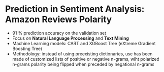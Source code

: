 # Prediction in Sentiment Analysis: Amazon Reviews Polarity
* 91 % prediction accuracy on the validation set
* Focus on **Natural Language Processing** and **Text Mining**
* Machine Learning models: CART and XGBoost Tree (eXtreme Gradient Boosting Tree)
* Methodology: instead of using preexisting dictionaries, use has been made of customized lists of positive or negative n-grams, wiht polarized n-grams polarity being flipped when preceded by negational n-grams
